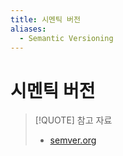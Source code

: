 ```yaml
---
title: 시멘틱 버전
aliases:
  - Semantic Versioning
---
```


# 시멘틱 버전

> [!QUOTE] 참고 자료
>
> - [semver.org](https://semver.org/)
